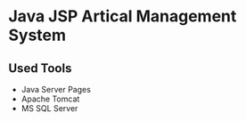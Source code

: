 # Java JSP Artical Management System

## Used Tools
- Java Server Pages
- Apache Tomcat
- MS SQL Server 
